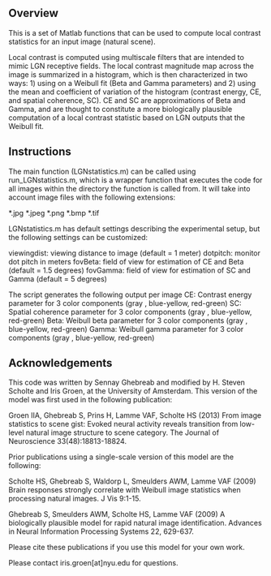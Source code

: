 Overview
--------

This is a set of Matlab functions that can be used to compute local contrast statistics for an input image (natural scene). 

Local contrast is computed using multiscale filters that are intended to mimic LGN receptive fields. The local contrast magnitude map across the image is summarized in a histogram, which is then characterized in two ways: 1) using on a Weibull fit (Beta and Gamma parameters) and 2) using the mean and coefficient of variation of the histogram (contrast energy, CE, and spatial coherence, SC). CE and SC are approximations of Beta and Gamma, and are thought to constitute a more biologically plausible computation of a local contrast statistic based on LGN outputs that the Weibull fit.



Instructions
------------

The main function (LGNstatistics.m) can be called using run_LGNstatistics.m, which is a wrapper function that executes the code for all images within the directory the function is called from. It will take into account image files with the following extensions:

*.jpg
*.jpeg
*.png
*.bmp
*.tif

LGNstatistics.m has default settings describing the experimental setup, but the following settings can be customized:

viewingdist:            viewing distance to image (default = 1 meter)
dotpitch:               monitor dot pitch in meters
fovBeta:                field of view for estimation of CE and Beta (default = 1.5 degrees)
fovGamma:               field of view for estimation of SC and Gamma (default = 5 degrees)

The script generates the following output per image
CE:                     Contrast energy parameter for 3 color
                         components (gray , blue-yellow, red-green)
SC:                     Spatial coherence parameter for 3 color
                         components (gray , blue-yellow, red-green)
Beta:                   Weibull beta parameter for 3 color
                         components (gray , blue-yellow, red-green)
Gamma:                  Weibull gamma parameter for 3 color
                         components (gray , blue-yellow, red-green)



Acknowledgements
------------

This code was written by Sennay Ghebreab and modified by H. Steven Scholte and Iris Groen, at the University of Amsterdam. This version of the model was first used in the following publication:

Groen IIA, Ghebreab S, Prins H, Lamme VAF, Scholte HS (2013) From image statistics to scene gist: Evoked neural activity reveals transition from low-level natural image structure to scene category. The Journal of Neuroscience 33(48):18813-18824.

Prior publications using a single-scale version of this model are the following:

Scholte HS, Ghebreab S, Waldorp L, Smeulders AWM, Lamme VAF (2009) Brain responses strongly correlate with Weibull image statistics when processing natural images. J Vis 9:1-15. 

Ghebreab S, Smeulders AWM, Scholte HS, Lamme VAF (2009) A biologically plausible model for rapid natural image identification. Advances in Neural Information Processing Systems 22, 629-637.

Please cite these publications if you use this model for your own work.

Please contact iris.groen[at]nyu.edu for questions.

